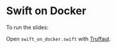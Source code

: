 # Swift on Docker

To run the slides:

Open `swift_on_docker.swift` with [Truffaut](http://eyeplum.github.io/citadel/index.html).

